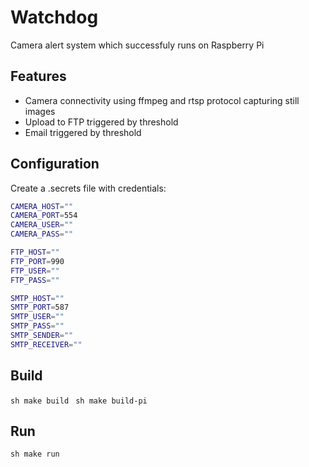 # Watchdog
Camera alert system which successfuly runs on Raspberry Pi

## Features
- Camera connectivity using ffmpeg and rtsp protocol capturing still images
- Upload to FTP triggered by threshold
- Email triggered by threshold

## Configuration

Create a .secrets file with credentials:
```sh
CAMERA_HOST=""
CAMERA_PORT=554
CAMERA_USER=""
CAMERA_PASS=""

FTP_HOST=""
FTP_PORT=990
FTP_USER=""
FTP_PASS=""

SMTP_HOST=""
SMTP_PORT=587
SMTP_USER=""
SMTP_PASS=""
SMTP_SENDER=""
SMTP_RECEIVER=""
```

## Build
`sh
make build
`
`sh
make build-pi
`

## Run

`sh
make run
`
